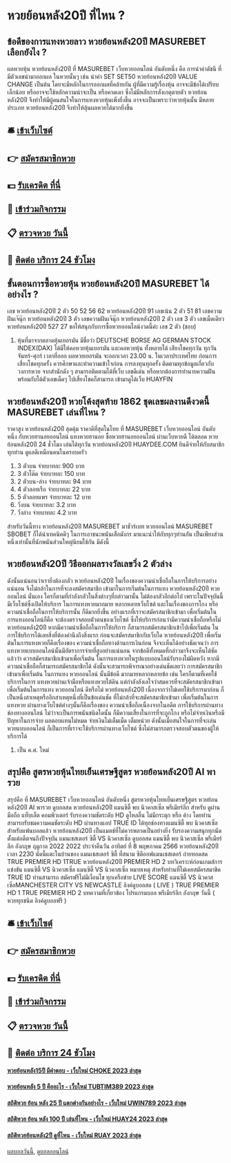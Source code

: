 # หวยย้อนหลัง20ปี ที่ไหน ?
## ข้อดีของการแทงหวยลาว หวยย้อนหลัง20ปี MASUREBET เลือกยังไง ?
ผลหวยหุ้น หวยย้อนหลัง20ปี ที่ MASUREBET เว็บหวยออนไลน์ อันดับหนึ่ง คือ การนำค่าดัชนี ที่มีตัวเลขนำมาออกผล ในหวยนั้นๆ เช่น นำค่า SET SET50 หวยย้อนหลัง20ปี VALUE CHANGE เป็นต้น โดยจะมีหลักในการออกผลที่คล้ายกัน ผู้ที่มีความรู้เรื่องหุ้น อาจจะมีข้อได้เปรียบเล็กน้อย หรืออาจจะใช้หลักความน่าจะเป็น หรือคาดเดา ซึ่งไม่มีหลักการสังเกตุตายตัว หวยย้อนหลัง20ปี จึงทำให้มีผู้คนสนใจในการแทงหวยหุ้นเพิ่งยิ่งขึ้น อาจจะเป็นเพราะว่าหวยหุ้นนั้น มีหลายประเภท หวยย้อนหลัง20ปี จึงทำให้ลุ้นผลหวยได้มากยิ่งขึ้น

## 🛎 [เข้าเว็บไซต์](https://bit.ly/3BG5bNw)
## 👉 [สมัครสมาชิกหวย](https://bit.ly/3BG5bNw)
## 💵 [รับเครดิต ที่นี่](https://bit.ly/3C3mvgS)
## 👑 [เข้าร่วมกิจกรรม](https://bit.ly/3C3mvgS)
## 📋 [ตรวจหวย วันนี้](https://bit.ly/3C3mvgS)
## 📱 [ติดต่อ บริการ 24 ชัวโมง](https://bit.ly/3C3mvgS)

## ขั้นตอนการซื้อหวยหุ้น หวยย้อนหลัง20ปี MASUREBET ได้อย่างไร ?
เลข หวยย้อนหลัง20ปี 2 ตัว 50 52 56 62 หวยย้อนหลัง20ปี 91
เลขเน้น 2 ตัว 51 81
เลขความฝันเจ๊นุ๊ก หวยย้อนหลัง20ปี 3 ตัว
เลขความฝันเจ๊นุ๊ก หวยย้อนหลัง20ปี 2 ตัว
เลข 3 ตัว
เลขเม็ดเดียว หวยย้อนหลัง20ปี 527 27
ขอให้สนุกกับการซื้อหวยออนไลน์งวดนี้ค่ะ
เลข 2 ตัว (ชอบ)
1. หุ้นที่มาจากตลาดหุ้นเยอรมัน มีชื่อว่า DEUTSCHE BORSE AG GERMAN STOCK INDEX(DAX) ได้มีให้คอหวยหุ้นเยอรมัน และคอหวยหุ้น ทั้งหลายได้ เสียงโชคทุกวัน ทุกวันจันทร์-ศุกร์ เวลาที่ออก ผลหวยเยอรมัน จะออกเวลา 23.00 น. ในเวลาประเทศไทย ก่อนการเสี่ยงโชคทุกครั้ง ควรศึกษาและทำความเข้าใจก่อน การลงทุนทุกครั้ง ติดตามทุกข้อมูลเกี่ยวกับวงการหวย จากสำนักดัง ๆ สามารถติดตามได้ที่เว็บ เลขดีเด่น หรือหากต้องการทำนายความฝันพร้อมกับได้ตัวเลขเด็ดๆ ไปเสี่ยงโชคก็สามารถ เข้ามาดูได้เว็บ HUAYFIN

## หวยย้อนหลัง20ปี หวยโค้งสุดท้าย 1862 ชุดเลขผลงานดีงวดนี้ MASUREBET เล่นที่ไหน ?
ราคาสูง หวยย้อนหลัง20ปี สุดคุ้ม ราคาดีที่สุดในไทย ที่ MASUREBET เว็บหวยออนไลน์ อันดับหนึ่ง กับหวยฮานอยออนไลน์ แทงหวยฮานอย ซื้อหวยฮานอยออนไลน์ ผ่านเว็บหวยดี ได้ตลอด หวยย้อนหลัง20ปี 24 ชั่วโมง เล่นได้ทุกวัน หวยย้อนหลัง20ปี HUAYDEE.COM ยินดีจ่ายให้กับสมาชิกทุกท่าน ดูแลดีเหมือนคนในครอบครัว
1. 3 ตัวบน จ่ายบาทละ 900 บาท
2. 3 ตัวโต๊ด จ่ายบาทละ 150 บาท
3. 2 ตัวบน-ล่าง จ่ายบาทละ 94 บาท
4. 4 ตัวลอยเรือ จ่ายบาทละ 22 บาท
5. 5 ตัวลอยแพร จ่ายบาทละ 12 บาท
6. วิ่งบน จ่ายบาทละ 3.2 บาท
7. วิ่งล่าง จ่ายบาทละ 4.2 บาท

สำหรับวันนี้ทาง หวยย้อนหลัง20ปี MASUREBET มาชัวร์เบท หวยออนไลน์ MASUREBET SBOBET ก็ได้นำเทคนิคดีๆ ในการเอาชนะพนันเสือมังกร มาแนะนำให้กับทุกๆท่านกัน เป็นเพียงส่วนหนึ่งเท่านั้นที่นักพนันส่วนใหญ่นิยมใช้กัน มีดังนี้

## หวยย้อนหลัง20ปี วิธีออกผลรางวัลเลขวิ่ง 2 ตัวล่าง
ดังนั้นแน่นอนว่าเรายิ่งต้องกลัว หวยย้อนหลัง20ปี ในเรื่องของความน่าเชื่อถือในการให้บริการอย่างแน่นอน จึงไม่กล้าในการที่จะลงสมัครสมาชิก เข้ามาในการเริ่มต้นในการแทง หวยย้อนหลัง20ปี หวยออนไลน์ นั่นเอง ใครก็ตามที่กำลังกลัวในสิ่งต่างๆที่กล่าวมานั้น ไม่ต้องกลัวอีกต่อไป เพราะในปัจจุบันนี้มีเว็บไซต์ซึ่งเปิดให้บริการ ในการแทงหวยมากมาย หลากหลายเว็บไซต์ และในเรื่องของการโกง หรือความน่าเชื่อถือในการให้บริการนั้น ก็ดีมากยิ่งขึ้น อย่างแรกที่เราจะสมัครสมาชิกเข้ามา เพื่อเริ่มต้นในการแทงออนไลน์ก็คือ จะต้องตรวจสอบตัวตนของเว็บไซต์ ซึ่งให้บริการก่อนว่ามีความน่าเชื่อถือหรือไม่ หวยย้อนหลัง20ปี หากมีความน่าเชื่อถือในการให้บริการ ก็สามารถสมัครสมาชิกเข้าไปเพื่อเริ่มต้น ในการใช้บริการได้เลยสิ่งที่ต้องคำนึงถึงสิ่งแรก ก่อนจะสมัครสมาชิกกับเว็บใด หวยย้อนหลัง20ปี เพื่อเริ่มต้นในการแทงหวยก็คือเรื่องของ ความน่าเชื่อถือทางด้านการเงินก่อน
จึงจะเห็นได้อย่างชัดเจนว่า การแทงหวยแบบออนไลน์นั้นมีอัตราการจ่ายที่สูงอย่างแน่นอน จากข้อดีทั้งหมดที่กล่าวมาจึงจะเห็นได้ชัดแล้วว่า ควรสมัครสมาชิกเข้ามาเพื่อเริ่มต้น ในการแทงหวยในรูปแบบออนไลน์รับรองไม่ผิดหวัง
หากมีความน่าเชื่อถือก็สามารถสมัครสมาชิกได้ ดังนั้นจะสามารถพิจารณาอย่างเด่นชัดเลยว่า การสมัครสมาชิกเข้ามาเพื่อเริ่มต้น ในการแทง หวยออนไลน์ นั้นมีข้อดี มากมายหลากหลายข้อ เช่น
ใครก็ตามที่เคยใช้บริการในการ แทงหวยผ่านเจ้ามือหรือแทงหวยใต้ดิน แต่กำลังลังเลใจว่าสมควรที่จะสมัครสมาชิกเข้ามา เพื่อเริ่มต้นในการแทง หวยออนไลน์ ดีหรือไม่ หวยย้อนหลัง20ปี เนื่องจากว่าไม่เคยใช้บริการมาก่อน ก็เป็นหนึ่งสาเหตุหรืออีกสาเหตุหนึ่งที่เป็นข้อเด่นชัด ที่ไม่กล้าที่จะสมัครสมาชิกเข้ามา เพื่อเริ่มต้นในการแทงหวย ผ่านทางเว็บไซต์ต่างๆนั้นก็คือเรื่องของ ความน่าเชื่อถือเนื่องจากในอดีต การใช้บริการผ่านทางช่องทางออนไลน์ ไม่ว่าจะเป็นการพนันชนิดใดนั้น ก็มีความเสี่ยงในการที่จะถูกโกง หรือไม่จ่ายเงินหรือมีปัญหาในการจ่าย ผลตอบแทนไม่หมด จ่ายเงินไม่เต็มเม็ด เต็มหน่วย ดังนั้นเมื่อสนใจในการที่จะเล่นหวยแบบออนไลน์ ก็เป็นการที่เราจะใช้บริการผ่านทางเว็บไซต์ ซึ่งไม่สามารถตรวจสอบตัวตนของผู้ให้บริการได้
1. เป็น ค.ศ. ใหม่

## สรุปคือ สูตรหวยหุ้นไทยเย็นเศรษฐีสูตร หวยย้อนหลัง20ปี AI พารวย
สรุปคือ ที่ MASUREBET เว็บหวยออนไลน์ อันดับหนึ่ง สูตรหวยหุ้นไทยเย็นเศรษฐีสูตร หวยย้อนหลัง20ปี AI พารวย ดูบอลสด หวยย้อนหลัง20ปี แมนซิตี้ พบ นิวคาสเซิ่ล พรีเมียร์ลีก สำหรับ ดูผ่านมือถือ แท็บเล็ต คอมพิวเตอร์ รับรองความชัดระดับ HD ดูไหลลื่น ไม่มีกระตุก หรือ ค้าง โดยท่านสามารถรับชมความคมชัดระดับ HD ผ่านทางแอป TRUE ID ได้ทุกช่องทางแมนซิตี้ พบ นิวคาสเซิ่ล สำหรับแฟนบอลแล้ว หวยย้อนหลัง20ปี เป็นแมตช์ที่ไม่ควรพลาดเป็นอย่างยิ่ง รับรองความสนุกทุกนัดตั้งแต่อดีตจนถึงปัจจุบัน
แมนเชสเตอร์ ซิตี้ VS นิวคาสเซิ่ล
ดูบอลสด แมนซิตี้ พบ นิวคาสเซิ่ล พรีเมียร์ลีก อังกฤษ ฤดูกาล 2022 2022 ประจำคืนวัน อาทิตย์ ที่ 8 พฤษภาคม 2566 หวยย้อนหลัง20ปี เวลา 2230 นัดนี้แตะในบ้านของ แมนเชสเตอร์ ซิตี้ ที่สนาม ซิตีออฟแมนเชสเตอร์ ถ่ายทอดสด TRUE PREMIER HD 1TRUE หวยย้อนหลัง20ปี PREMIER HD 2
บทวิเคราะห์ก่อนเกมส์การแข่งขัน แมนซิตี้ VS นิวคาสเซิ่ล
แมนซิตี้ VS นิวคาสเซิ่ล
หมายเหตุ สำหรับท่านที่ไม่เคยสมัครสมาชิค TRUE ID ท่านสามารถ สมัครฟรีไม่มีเงื่อนไข ทุกเครือข่าย
LIVE SCORE แมนซิตี้ VS นิวคาสเซิ่ลMANCHESTER CITY VS NEWCASTLE
ลิงค์ดูบอลสด ( LIVE )
 TRUE PREMIER HD 1 
 TRUE PREMIER HD 2 
บทความที่เกี่ยวข้อง
โปรแกรมบอล พรีเมียร์ลีก อังกฤษ วันนี้ ( หวยทุกชนิด ลิงค์ดูบอลฟรี )

## 🛎 [เข้าเว็บไซต์](https://bit.ly/3BG5bNw)
## 👉 [สมัครสมาชิกหวย](https://bit.ly/3BG5bNw)
## 💵 [รับเครดิต ที่นี่](https://bit.ly/3C3mvgS)
## 👑 [เข้าร่วมกิจกรรม](https://bit.ly/3C3mvgS)
## 📋 [ตรวจหวย วันนี้](https://bit.ly/3C3mvgS)
## 📱 [ติดต่อ บริการ 24 ชัวโมง](https://bit.ly/3C3mvgS)

#### [หวยย้อนหลัง15ปี มีคำตอบ - เว็บใหม่ CHOKE 2023 ล่าสุด](https://atom.io/themes/หวยย้อนหลัง15ปี%20มีคำตอบ%20-%20เว็บใหม่%20choke%202023%20ล่าสุด)
#### [หวยย้อนหลัง 5 ปี คืออะไร - เว็บใหม่ TUBTIM389 2023 ล่าสุด](https://atom.io/themes/หวยย้อนหลัง%205%20ปี%20คืออะไร%20-%20เว็บใหม่%20tubtim389%202023%20ล่าสุด)
#### [สถิติหวย ย้อน หลัง 25 ปี แตกต่างกันอย่างไร - เว็บใหม่ UWIN789 2023 ล่าสุด](https://atom.io/themes/สถิติหวย%20ย้อน%20หลัง%2025%20ปี%20แตกต่างกันอย่างไร%20-%20เว็บใหม่%20uwin789%202023%20ล่าสุด)
#### [สถิติหวย ย้อน หลัง 100 ปี เล่นที่ไหน - เว็บใหม่ HUAY24 2023 ล่าสุด](https://atom.io/themes/สถิติหวย%20ย้อน%20หลัง%20100%20ปี%20เล่นที่ไหน%20-%20เว็บใหม่%20huay24%202023%20ล่าสุด)
#### [สถิติหวยย้อนหลัง2ปี ดูที่ไหน - เว็บใหม่ RUAY 2023 ล่าสุด](https://atom.io/themes/สถิติหวยย้อนหลัง2ปี%20ดูที่ไหน%20-%20เว็บใหม่%20ruay%202023%20ล่าสุด)

[ผลบอลวันนี้](https://siamsport.tv "ผลบอลวันนี้"), [ดูบอลออนไลน์](https://siamsport.tv/ดูบอลสด "ดูบอลออนไลน์")
